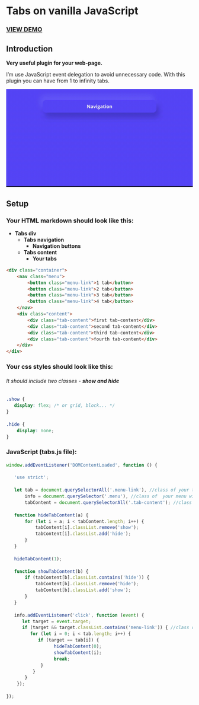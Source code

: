 # Tabs on vanilla JavaScript

### [VIEW DEMO](https://daniknewgarden.github.io/JS-tabs/)

## Introduction 
**Very useful plugin for your web-page.**

I’m use JavaScript event delegation to avoid unnecessary code.
With this plugin you can have from 1 to infinity tabs.

![Image of JS-tabs](https://github.com/daniknewgarden/JS-tabs/blob/master/images/preview.gif)

## Setup
### Your HTML markdown should look like this:
*  **Tabs div**
    * **Tabs navigation**
      * **Navigation buttons**
    * **Tabs content**
      * **Your tabs**

```html
<div class="container">
    <nav class="menu">
        <button class="menu-link">1 tab</button>
        <button class="menu-link">2 tab</button>
        <button class="menu-link">3 tab</button>
        <button class="menu-link">4 tab</button>
    </nav>
    <div class="content">
        <div class="tab-content">first tab-content</div>
        <div class="tab-content">second tab-content</div>
        <div class="tab-content">third tab-content</div>
        <div class="tab-content">fourth tab-content</div>
    </div>
</div>
```

### Your css styles should look like this:

###### It should include two classes - **show and hide**

```css
.show {
   display: flex; /* or grid, block... */
}

.hide {
    display: none;
}
```

### JavaScript (tabs.js file):
```JavaScript
window.addEventListener('DOMContentLoaded', function () {

   'use strict';
   
   let tab = document.querySelectorAll('.menu-link'), //class of your tab button
       info = document.querySelector('.menu'), //class of  your menu with tab buttons
       tabContent = document.querySelectorAll('.tab-content'); //class of your tab with some content
       
   function hideTabContent(a) {
       for (let i = a; i < tabContent.length; i++) {
           tabContent[i].classList.remove('show'); 
           tabContent[i].classList.add('hide');
       }
   }
   
   hideTabContent(1);

   function showTabContent(b) {
       if (tabContent[b].classList.contains('hide')) {
           tabContent[b].classList.remove('hide');
           tabContent[b].classList.add('show');
       }
   }
   
   info.addEventListener('click', function (event) {
      let target = event.target;
      if (target && target.classList.contains('menu-link')) { //class of your tab-button
         for (let i = 0; i < tab.length; i++) {
            if (target == tab[i]) {
                  hideTabContent(0);
                  showTabContent(i);
                  break;
             }
          }
       }
    });
    
});
```


  
  
